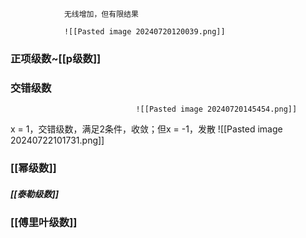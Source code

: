 				无线增加，但有限结果

				![[Pasted image 20240720120039.png]]

### 正项级数~[[p级数]]

### 交错级数
								![[Pasted image 20240720145454.png]]

x = 1，交错级数，满足2条件，收敛；但x = -1，发散
![[Pasted image 20240722101731.png]]

### [[幂级数]]
##### [[泰勒级数]]

### [[傅里叶级数]]